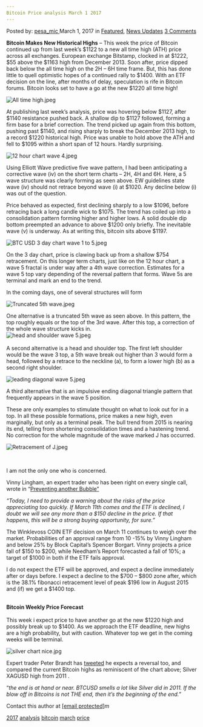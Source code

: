 ```yaml
---
Bitcoin Price analysis March 1 2017
---
```

<article class="post-listing post-18460 post type-post status-publish format-standard has-post-thumbnail hentry  tag-3676 tag-analysis tag-bitcoin tag-march tag-price">
<div class="post-inner">
<span>Posted by: <a href="https://www.deepdotweb.com/author/pesa_mic/" title="">pesa_mic </a></span>
<span>March 1, 2017</span>
<span>in <a href="https://www.deepdotweb.com/category/deepdot-news/" rel="category tag">Featured</a>, <a href="https://www.deepdotweb.com/category/news-updates/" rel="category tag">News Updates</a></span>
<span><a href="https://www.deepdotweb.com/2017/03/01/bitcoin-price-analysis-march-1-2017/#comments">3 Comments</a></span>


<p><strong>Bitcoin Makes New Historical Highs</strong> &#8211; This week the price of Bitcoin continued up from last week’s $1122 to a new all time high (ATH) price across all exchanges. European exchange Bitstamp, clocked in at $1222, $55 above the $1163 high from December 2013. Soon after, price dipped back below the all time high on the 2H &#8211; 6H time frame. But, this has done little to quell optimistic hopes of a continued rally to $1400. With an ETF decision on the line, after months of delay, speculation is rife in Bitcoin forums. Bitcoin looks set to have a go at the new $1220 all time high!</p>
<p><img class="wp-image-18461 aligncenter" src="/imgs/2017/03/all-time-high-jpeg.jpeg" alt="All time high.jpeg" srcset="/imgs/2017/03/all-time-high-jpeg.jpeg 920w, /imgs/2017/03/all-time-high-jpeg-300x168.jpeg 300w" sizes="(max-width: 920px) 100vw, 920px" /></p>
<p>At publishing last week’s analysis, price was hovering below $1127, after $1140 resistance pushed back. A shallow dip to $1127 followed, forming a firm base for a brief correction. The trend picked up again from this bottom, pushing past $1140, and rising sharply to break the December 2013 high, to a record $1220 historical high. Price was unable to hold above the ATH and fell to $1095 within a short span of 12 hours. Hardly surprising.</p>
<p><img class="wp-image-18462 aligncenter" src="/imgs/2017/03/12-hour-chart-wave-4-jpeg.jpeg" alt="12 hour chart wave 4.jpeg" width="973" height="373" srcset="/imgs/2017/03/12-hour-chart-wave-4-jpeg.jpeg 1315w, /imgs/2017/03/12-hour-chart-wave-4-jpeg-300x115.jpeg 300w, /imgs/2017/03/12-hour-chart-wave-4-jpeg-1024x392.jpeg 1024w" sizes="(max-width: 973px) 100vw, 973px" /></p>
<p>Using Elliott Wave predictive five wave pattern, I had been anticipating a corrective wave (iv) on the short term charts &#8211; 2H, 4H and 6H. Here, a 5 wave structure was clearly forming as seen above. EW guidelines state wave (iv) should not retrace beyond wave (i) at $1020. Any decline below (i) was out of the question.</p>
<p>Price behaved as expected, first declining sharply to a low $1096, before retracing back a long candle wick to $1075. The trend has coiled up into a consolidation pattern forming higher and higher lows. A solid double dip bottom preempted an advance to above $1200 only briefly. The inevitable wave (v) is underway. As at writing this, bitcoin sits above $1197.</p>
<p><img class="wp-image-18463 aligncenter" src="/imgs/2017/03/btc-usd-3-day-chart-wave-1-to-5-jpeg.jpeg" alt="BTC USD 3 day chart wave 1 to 5.jpeg" width="736" height="245" srcset="/imgs/2017/03/btc-usd-3-day-chart-wave-1-to-5-jpeg.jpeg 1309w, /imgs/2017/03/btc-usd-3-day-chart-wave-1-to-5-jpeg-300x100.jpeg 300w, /imgs/2017/03/btc-usd-3-day-chart-wave-1-to-5-jpeg-1024x341.jpeg 1024w" sizes="(max-width: 736px) 100vw, 736px" /></p>
<p>On the 3 day chart, price is clawing back up from a shallow $754 retracement. On this longer term charts, just like on the 12 hour chart, a wave 5 fractal is under way after a 4th wave correction. Estimates for a wave 5 top vary depending of the reversal pattern that forms. Wave 5s are terminal and mark an end to the trend.</p>
<p>In the coming days, one of several structures will form</p>
<p><img class="wp-image-18464 aligncenter" src="/imgs/2017/03/truncated-5th-wave-jpeg.jpeg" alt="Truncated 5th wave.jpeg" srcset="/imgs/2017/03/truncated-5th-wave-jpeg.jpeg 792w, /imgs/2017/03/truncated-5th-wave-jpeg-300x164.jpeg 300w" sizes="(max-width: 792px) 100vw, 792px" /></p>
<p>One alternative is a truncated 5th wave as seen above. In this pattern, the top roughly equals or the top of the 3rd wave. After this top, a correction of the whole wave structure kicks in.<br />
<img class="wp-image-18465 aligncenter" src="/imgs/2017/03/head-and-shoulder-wave-5-jpeg.jpeg" alt="head and shoulder wave 5.jpeg" srcset="/imgs/2017/03/head-and-shoulder-wave-5-jpeg.jpeg 793w, /imgs/2017/03/head-and-shoulder-wave-5-jpeg-300x168.jpeg 300w" sizes="(max-width: 793px) 100vw, 793px" /><em><br />
</em><br />
    A second alternative is a head and shoulder top. The first left shoulder would be the wave 3 top, a 5th wave break out higher than 3 would form a head, followed by a retrace to the neckline (a), to form a lower high (b) as a second right shoulder.</p>
<p><img class="wp-image-18466 aligncenter" src="/imgs/2017/03/leading-diagonal-wave-5-jpeg.jpeg" alt="leading diagonal wave 5.jpeg" srcset="/imgs/2017/03/leading-diagonal-wave-5-jpeg.jpeg 794w, /imgs/2017/03/leading-diagonal-wave-5-jpeg-300x173.jpeg 300w" sizes="(max-width: 794px) 100vw, 794px" /></p>
<p>A third alternative that is an impulsive ending diagonal triangle pattern that frequently appears in the wave 5 position.</p>
<p>These are only examples to stimulate thought on what to look out for in a top. In all these possible formations, price makes a new high, even marginally, but only as a terminal peak. The bull trend from 2015 is nearing its end, telling from shortening consolidation times and a hastening trend. No correction for the whole magnitude of the wave marked J has occurred.</p>
<p><img class="wp-image-18467 aligncenter" src="/imgs/2017/03/retracement-of-j-jpeg.jpeg" alt="Retracement of J.jpeg" width="1048" height="350" srcset="/imgs/2017/03/retracement-of-j-jpeg.jpeg 1311w, /imgs/2017/03/retracement-of-j-jpeg-300x100.jpeg 300w, /imgs/2017/03/retracement-of-j-jpeg-1024x342.jpeg 1024w" sizes="(max-width: 1048px) 100vw, 1048px" /></p>
<p>&nbsp;</p>
<p>I am not the only one who is concerned.</p>
<p>Vinny Lingham, an expert trader who has been right on every single call, wrote in “<a href="https://vinnylingham.com/preventing-another-bitcoin-bubble-98dee44e2c7c#.xwy75u8y8">Preventing another Bubble”</a></p>
<p><em>“Today, I need to provide a warning about the risks of the price appreciating too quickly. If March 11th comes and the ETF is declined, I doubt we will see any more than a $150 decline in the price. If that happens, this will be a strong buying opportunity, for sure.”</em></p>
<p>The Winklevoss COIN ETF decision on March 11 continues to weigh over the market. Probabilities of an approval range from 10 -15% by Vinny Lingham and below 25% by Block Capital’s Spencer Borgart. Vinny projects a price fall of $150 to $200, while Needham’s Report forecasted a fall of 10%; a target of $1000 in both if the ETF fails approval.</p>
<p>I do not expect the ETF will be approved, and expect a decline immediately after or days before. I expect a decline to the $700 &#8211; $800 zone after, which is the 38.1% fibonacci retracement level of peak $196 low in August 2015 and (if) we get a $1400 top.</p>
<p><em><br />
</em><strong>Bitcoin Weekly Price Forecast<br />
</strong><br />
    This week i expect price to have another go at the new $1220 high and possibly break up to $1400. As we approach the ETF deadline, new highs are a high probability, but with caution. Whatever top we get in the coming weeks will be terminal.</p>
<p><img class="wp-image-18468 aligncenter" src="/imgs/2017/03/silver-chart-nice-jpg.jpeg" alt="silver chart nice.jpg" width="835" height="437" srcset="/imgs/2017/03/silver-chart-nice-jpg.jpeg 1250w, /imgs/2017/03/silver-chart-nice-jpg-300x157.jpeg 300w, /imgs/2017/03/silver-chart-nice-jpg-1024x536.jpeg 1024w" sizes="(max-width: 835px) 100vw, 835px" /></p>
<p>Expert trader Peter Brandt has <a href="https://twitter.com/PeterLBrandt/status/835559905658470400">tweeted</a> he expects a reversal too, and compared the current Bitcoin highs as reminiscent of the chart above; Silver XAGUSD high from 2011 .</p>
<p>“<em>the end is at hand or near. BTCUSD smells a lot like Silver did in 2011. If the blow off in Bitcoins is not THE end, then it&#8217;s the beginning of the end.”</p>
<p></em> Contact this author at <a href="/cdn-cgi/l/email-protection" class="__cf_email__" data-cfemail="cba9a2bfa8a4a2a5a6aab9a0aebfaaa5aaa7b2b8bf8baca6aaa2a7e5a8a4">[email&#160;protected]</a><em>m</em></p>
</div>
<a href="https://www.deepdotweb.com/tag/2017/" rel="tag">2017</a> <a href="https://www.deepdotweb.com/tag/analysis/" rel="tag">analysis</a> <a href="https://www.deepdotweb.com/tag/bitcoin/" rel="tag">bitcoin</a> <a href="https://www.deepdotweb.com/tag/march/" rel="tag">march</a> <a href="https://www.deepdotweb.com/tag/price/" rel="tag">price</a></span> <span style="display:none" class="updated">2017-03-01<a href="https://www.deepdotweb.com/author/pesa_mic/" title="Posts by pesa_mic" rel="author">pesa_mic</a></strong></div>
</div>
</article>

